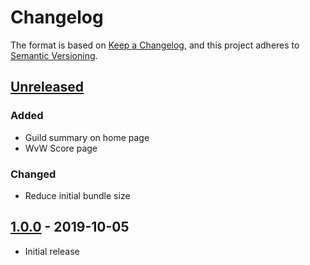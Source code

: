 # Changelog

The format is based on [Keep a Changelog](https://keepachangelog.com/en/1.0.0/),
and this project adheres to [Semantic Versioning](https://semver.org/spec/v2.0.0.html).

## [Unreleased][]

### Added
- Guild summary on home page
- WvW Score page

### Changed
- Reduce initial bundle size

## [1.0.0][] - 2019-10-05

- Initial release


[Unreleased]: https://github.com/Nabrok/gw2-discord-spa/compare/v1.0.0...master
[1.0.0]: https://github.com/Nabrok/gw2-discord-spa/tags/v1.0.0
